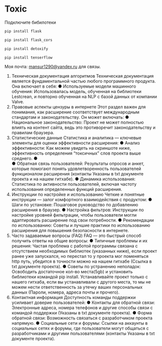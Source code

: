 # Toxic

Подключите бибилотеки
```Ruby
pip install flask
```
```Ruby
pip install flask_cors
```

```Ruby
pip install detoxify
```

```Ruby
pip install tenserflow
```
Моя почта: mansur1290@yandex.ru  для связы.
1. Техническая документация алгоритмов
Техническая документация является фундаментальной частью любого программного продукта. Она включает в себя:
●	Используемые модели машинного обучения: Использовалась модель, обученная на библиотеки Lestcrean, и повторно обученная на NLP с базой данных от компании Valve.
2. Правовые аспекты цензуры в интернете
Этот раздел важен для понимания, как расширение соответствует международным стандартам и законодательству. Он может включать:
●	Национальное законодательство: Проект не может полностью влиять на контент сайта, ведь это противоречит законодательству и правилам браузера.
3. Статистические данные
Статистика и аналитика — ключевые элементы для оценки эффективности расширения:
●	Анализ эффективности: Как можем увидеть на скриншоте ниже, эффективность определения “токсичных” слов проекта выше среднего.
●	  
●	Обратная связь пользователей: Результаты опросов и анкет, которые помогают понять удовлетворенность пользователей функционалом расширения (контакты Указаны в txt документе проекта и на нашем гитхабе).
●	Динамика использования: Статистика по активности пользователей, включая частоту использования определенных функций расширения.
4. Инструкции по настройке и использованию
Четкие и понятные инструкции — залог комфортного взаимодействия с продуктом:
●	Шаги по установке: Пошаговое руководство по добавлению расширения в браузер.
●	Настройка фильтров: Инструкции по настройке уровней фильтрации, чтобы пользователи могли адаптировать расширение под свои потребности.
●	Рекомендации по использованию: Советы и лучшие практики по использованию расширения для повышения безопасности в интернете.
5. Часто задаваемые вопросы (FAQ)
FAQ — это быстрый способ получить ответы на общие вопросы:
●	Типичные проблемы и их решения: Частая проблема с работой программы связана с отсутствием необходимых библиотек (указанных ниже), если проект ранее уже запускался, но перестал то у проекта мог поменяться http путь, убедится в точности можно на нашем гитхабе (Ссылка в txt документе проекта).
●	Советы по устранению неполадок: Освободить достаточное кол-во места(5gb) и установить библиотеки командой pip install. Устанавливайте проект только с нашего гитхаба, если вы устанавливали с другого места, то мы не можем нести ответственность за утечку ваших персональных данных (Пароли, номера, адреса почты и прочего).
6. Контактная информация
Доступность команды поддержки усиливает доверие пользователей:
●	Контакты для обратной связи: Электронные адреса, номера телефонов и другие способы связи с командой поддержки (Указаны в txt документе проекта).
●	Форма обратной связи: Возможность связаться с разработчиком проекта напрямую.
●	Социальные сети и форумы: Ссылки на аккаунты в социальных сетях и форумы, где пользователи могут общаться с разработчиками и другими пользователями (контакты Указаны в txt документе проекта).
